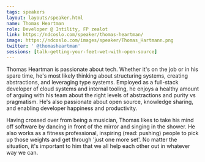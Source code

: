 ```yaml
---
tags: speakers
layout: layouts/speaker.html
name: Thomas Heartman
role: Developer @ Intility, FP zealot
link: https://ndcoslo.com/speaker/thomas-heartman/
image: https://ndcoslo.com/images/speaker/Thomas_Hartmann.png
twitter: ' @thomasheartman'
sessions: [talk-getting-your-feet-wet-with-open-source]
---
```

Thomas Heartman is passionate about tech. Whether it's on the job or in his spare time, he's most likely thinking about structuring systems, creating abstractions, and leveraging type systems. Employed as a full-stack developer of cloud systems and internal tooling, he enjoys a healthy amount of arguing with his team about the right levels of abstractions and purity vs pragmatism. He's also passionate about open source, knowledge sharing, and enabling developer happiness and productivity.

Having crossed over from being a musician, Thomas likes to take his mind off software by dancing in front of the mirror and singing in the shower. He also works as a fitness professional, inspiring (read: pushing) people to pick up those weights and get through 'just one more set'. No matter the situation, it's important to him that we all help each other out in whatever way we can.